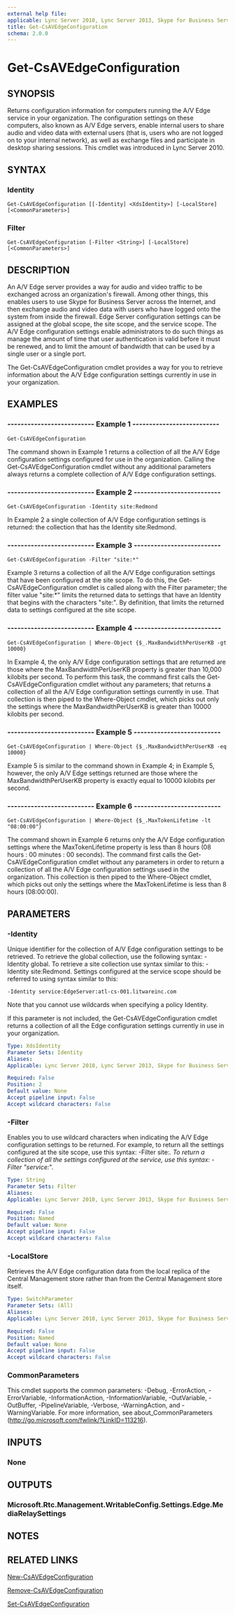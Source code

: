 ```yaml
---
external help file: 
applicable: Lync Server 2010, Lync Server 2013, Skype for Business Server 2015
title: Get-CsAVEdgeConfiguration
schema: 2.0.0
---
```


# Get-CsAVEdgeConfiguration

## SYNOPSIS
Returns configuration information for computers running the A/V Edge service in your organization.
The configuration settings on these computers, also known as A/V Edge servers, enable internal users to share audio and video data with external users (that is, users who are not logged on to your internal network), as well as exchange files and participate in desktop sharing sessions.
This cmdlet was introduced in Lync Server 2010.


## SYNTAX

### Identity
```
Get-CsAVEdgeConfiguration [[-Identity] <XdsIdentity>] [-LocalStore] [<CommonParameters>]
```

### Filter
```
Get-CsAVEdgeConfiguration [-Filter <String>] [-LocalStore] [<CommonParameters>]
```

## DESCRIPTION
An A/V Edge server provides a way for audio and video traffic to be exchanged across an organization's firewall.
Among other things, this enables users to use Skype for Business Server across the Internet, and then exchange audio and video data with users who have logged onto the system from inside the firewall.
Edge Server configuration settings can be assigned at the global scope, the site scope, and the service scope.
The A/V Edge configuration settings enable administrators to do such things as manage the amount of time that user authentication is valid before it must be renewed, and to limit the amount of bandwidth that can be used by a single user or a single port.

The Get-CsAVEdgeConfiguration cmdlet provides a way for you to retrieve information about the A/V Edge configuration settings currently in use in your organization.


## EXAMPLES

### -------------------------- Example 1 --------------------------
```
Get-CsAVEdgeConfiguration
```

The command shown in Example 1 returns a collection of all the A/V Edge configuration settings configured for use in the organization.
Calling the Get-CsAVEdgeConfiguration cmdlet without any additional parameters always returns a complete collection of A/V Edge configuration settings.

### -------------------------- Example 2 --------------------------
```
Get-CsAVEdgeConfiguration -Identity site:Redmond
```

In Example 2 a single collection of A/V Edge configuration settings is returned: the collection that has the Identity site:Redmond.

### -------------------------- Example 3 --------------------------
```
Get-CsAVEdgeConfiguration -Filter "site:*"
```

Example 3 returns a collection of all the A/V Edge configuration settings that have been configured at the site scope.
To do this, the Get-CsAVEdgeConfiguration cmdlet is called along with the Filter parameter; the filter value "site:*" limits the returned data to settings that have an Identity that begins with the characters "site:".
By definition, that limits the returned data to settings configured at the site scope.

### -------------------------- Example 4 --------------------------
```
Get-CsAVEdgeConfiguration | Where-Object {$_.MaxBandwidthPerUserKB -gt 10000}
```

In Example 4, the only A/V Edge configuration settings that are returned are those where the MaxBandwidthPerUserKB property is greater than 10,000 kilobits per second.
To perform this task, the command first calls the Get-CsAVEdgeConfiguration cmdlet without any parameters; that returns a collection of all the A/V Edge configuration settings currently in use.
That collection is then piped to the Where-Object cmdlet, which picks out only the settings where the MaxBandwidthPerUserKB is greater than 10000 kilobits per second.

### -------------------------- Example 5 --------------------------
```
Get-CsAVEdgeConfiguration | Where-Object {$_.MaxBandwidthPerUserKB -eq 10000}
```

Example 5 is similar to the command shown in Example 4; in Example 5, however, the only A/V Edge settings returned are those where the MaxBandwidthPerUserKB property is exactly equal to 10000 kilobits per second.

### -------------------------- Example 6 --------------------------
```
Get-CsAVEdgeConfiguration | Where-Object {$_.MaxTokenLifetime -lt "08:00:00"}
```

The command shown in Example 6 returns only the A/V Edge configuration settings where the MaxTokenLifetime property is less than 8 hours (08 hours : 00 minutes : 00 seconds).
The command first calls the Get-CsAVEdgeConfiguration cmdlet without any parameters in order to return a collection of all the A/V Edge configuration settings used in the organization.
This collection is then piped to the Where-Object cmdlet, which picks out only the settings where the MaxTokenLifetime is less than 8 hours (08:00:00).


## PARAMETERS

### -Identity
Unique identifier for the collection of A/V Edge configuration settings to be retrieved.
To retrieve the global collection, use the following syntax: -Identity global.
To retrieve a site collection use syntax similar to this: -Identity site:Redmond.
Settings configured at the service scope should be referred to using syntax similar to this: 

`-Identity service:EdgeServer:atl-cs-001.litwareinc.com`

Note that you cannot use wildcards when specifying a policy Identity.

If this parameter is not included, the Get-CsAVEdgeConfiguration cmdlet returns a collection of all the Edge configuration settings currently in use in your organization.

```yaml
Type: XdsIdentity
Parameter Sets: Identity
Aliases: 
Applicable: Lync Server 2010, Lync Server 2013, Skype for Business Server 2015

Required: False
Position: 2
Default value: None
Accept pipeline input: False
Accept wildcard characters: False
```

### -Filter
Enables you to use wildcard characters when indicating the A/V Edge configuration settings to be returned.
For example, to return all the settings configured at the site scope, use this syntax: -Filter site:*.
To return a collection of all the settings configured at the service, use this syntax: -Filter "service:*".

```yaml
Type: String
Parameter Sets: Filter
Aliases: 
Applicable: Lync Server 2010, Lync Server 2013, Skype for Business Server 2015

Required: False
Position: Named
Default value: None
Accept pipeline input: False
Accept wildcard characters: False
```

### -LocalStore
Retrieves the A/V Edge configuration data from the local replica of the Central Management store rather than from the Central Management store itself.

```yaml
Type: SwitchParameter
Parameter Sets: (All)
Aliases: 
Applicable: Lync Server 2010, Lync Server 2013, Skype for Business Server 2015

Required: False
Position: Named
Default value: None
Accept pipeline input: False
Accept wildcard characters: False
```

### CommonParameters
This cmdlet supports the common parameters: -Debug, -ErrorAction, -ErrorVariable, -InformationAction, -InformationVariable, -OutVariable, -OutBuffer, -PipelineVariable, -Verbose, -WarningAction, and -WarningVariable. For more information, see about_CommonParameters (http://go.microsoft.com/fwlink/?LinkID=113216).


## INPUTS

### None


## OUTPUTS

### Microsoft.Rtc.Management.WritableConfig.Settings.Edge.MediaRelaySettings


## NOTES


## RELATED LINKS

[New-CsAVEdgeConfiguration](New-CsAVEdgeConfiguration.md)

[Remove-CsAVEdgeConfiguration](Remove-CsAVEdgeConfiguration.md)

[Set-CsAVEdgeConfiguration](Set-CsAVEdgeConfiguration.md)
